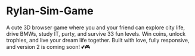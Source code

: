 # Rylan-Sim-Game
A cute 3D browser game where you and your friend can explore city life, drive BMWs, study IT, party, and survive 33 fun levels. Win coins, unlock trophies, and live your dream life together. Built with love, fully responsive, and version 2 is coming soon! 💕🎮
